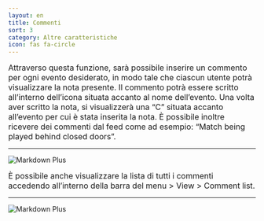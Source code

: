 ```yaml
---
layout: en
title: Commenti
sort: 3
category: Altre caratteristiche
icon: fas fa-circle
---
```

<p class="message">
    
</p>






<font size="3">Attraverso questa funzione, sarà possibile inserire un commento per ogni evento desiderato, in modo tale che ciascun utente potrà visualizzare la nota presente. Il commento potrà essere scritto all’interno dell’icona situata accanto al nome dell’evento. Una volta aver scritto la nota, si visualizzerà una “C” situata accanto all’evento per cui è stata inserita la nota. È possibile inoltre ricevere dei commenti dal feed come ad esempio: “Match being played behind closed doors”.</font>

---

![Markdown Plus]({{site.baseurl}}/public/images/altre-caratteristiche/commenti.png)


<font size="3">È possibile anche visualizzare la lista di tutti i commenti accedendo all’interno della barra del menu > View > Comment list.</font>

---

![Markdown Plus]({{site.baseurl}}/public/images/altre-caratteristiche/commenti-due.png)
